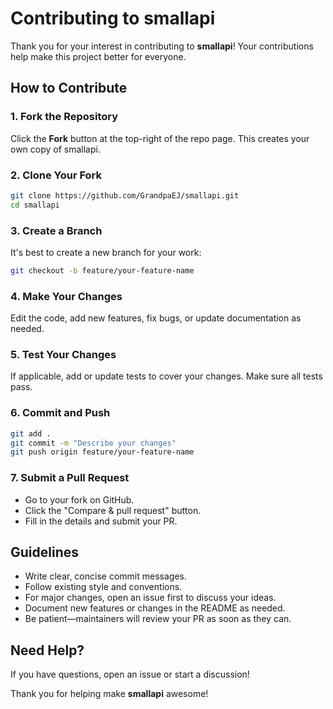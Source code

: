 # Contributing to smallapi

Thank you for your interest in contributing to **smallapi**! Your contributions help make this project better for everyone.

## How to Contribute

### 1. Fork the Repository
Click the **Fork** button at the top-right of the repo page. This creates your own copy of smallapi.

### 2. Clone Your Fork
```bash
git clone https://github.com/GrandpaEJ/smallapi.git
cd smallapi
```

### 3. Create a Branch
It's best to create a new branch for your work:
```bash
git checkout -b feature/your-feature-name
```

### 4. Make Your Changes
Edit the code, add new features, fix bugs, or update documentation as needed.

### 5. Test Your Changes
If applicable, add or update tests to cover your changes. Make sure all tests pass.

### 6. Commit and Push
```bash
git add .
git commit -m "Describe your changes"
git push origin feature/your-feature-name
```

### 7. Submit a Pull Request
- Go to your fork on GitHub.
- Click the "Compare & pull request" button.
- Fill in the details and submit your PR.

## Guidelines

- Write clear, concise commit messages.
- Follow existing style and conventions.
- For major changes, open an issue first to discuss your ideas.
- Document new features or changes in the README as needed.
- Be patient—maintainers will review your PR as soon as they can.

## Need Help?

If you have questions, open an issue or start a discussion!

Thank you for helping make **smallapi** awesome!
